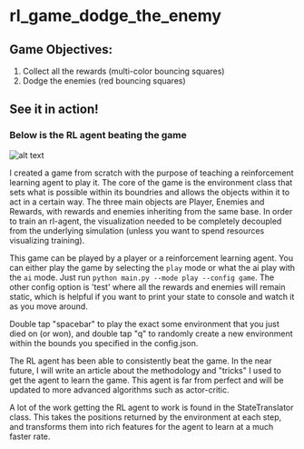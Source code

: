 # rl_game_dodge_the_enemy

## Game Objectives:

1. Collect all the rewards (multi-color bouncing squares)
2. Dodge the enemies (red bouncing squares)

## See it in action!

### Below is the RL agent beating the game

![alt text](https://github.com/candrasc/rl_game_dodge_the_enemy/blob/main/read_me_images/ezgif-2-b3433a7c00d1.gif "RL Agent Victory")

I created a game from scratch with the purpose of teaching a reinforcement learning agent to play it. The core of the game is the environment class that sets what is possible within its boundries and allows the objects within it to act in a certain way. The three main objects are Player, Enemies and Rewards, with rewards and enemies inheriting from the same base. In order to train an rl-agent, the visualization needed to be completely decoupled from the underlying simulation (unless you want to spend resources visualizing training). 

This game can be played by a player or a reinforcement learning agent. You can either play the game by selecting the `play` mode or what the ai play with the `ai` mode. Just run `python main.py --mode play --config game`. The other config option is 'test' where all the rewards and enemies will remain static, which is helpful if you want to print your state to console and watch it as you move around. 

Double tap "spacebar" to play the exact some environment that you just died on (or won), and double tap "q" to randomly create a new environment within the bounds you specified in the config.json.

The RL agent has been able to consistently beat the game. In the near future, I will write an article about the methodology and "tricks" I used to get the agent to learn the game. This agent is far from perfect and will be updated to more advanced algorithms such as actor-critic.

A lot of the work getting the RL agent to work is found in the StateTranslator class. This takes the positions returned by the environment at each step, and transforms them into rich features for the agent to learn at a much faster rate.
